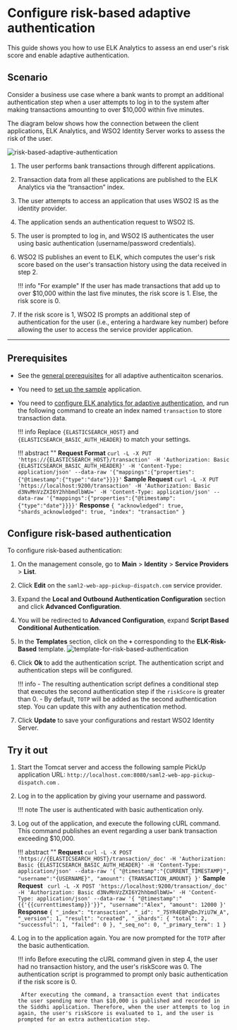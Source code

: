 # Configure risk-based adaptive authentication

This guide shows you how to use ELK Analytics to assess an end user's risk score and enable adaptive authentication.

## Scenario
Consider a business use case where a bank wants to prompt an additional authentication step when a user attempts to log in to the system after making transactions amounting to over $10,000 within five minutes.


The diagram below shows how the connection between the client applications, ELK Analytics, and WSO2 Identity Server
works to assess the risk of the user.

![risk-based-adaptive-authentication]({{base_path}}/assets/img/elk-analytics/risk-based-adaptive-authentication/risk-based-adaptive-authentication-1.png)

1. The user performs bank transactions through different applications.
2. Transaction data from all these applications are published to the ELK Analytics via the “transaction” index.
3. The user attempts to access an application that uses WSO2 IS as the identity provider.
4. The application sends an authentication request to WSO2 IS.
5. The user is prompted to log in, and WSO2 IS authenticates the user using basic authentication (username/password credentials).
6. WSO2 IS publishes an event to ELK, which computes the user's risk score based on the user's transaction history using the data received in step 2.
    
    !!! info "For example"
         If the user has made transactions that add up to over $10,000 within the last five minutes, the risk score is 1. Else, the risk score is 0.

7. If the risk score is 1, WSO2 IS prompts an additional step of authentication for the user (i.e., entering a hardware
   key number) before allowing the user to access the service provider application.

----

## Prerequisites

- See the [general prerequisites]({{base_path}}/guides/adaptive-auth/configure-adaptive-auth/#prerequisites) for all adaptive authenticaiton scenarios.
- You need to [set up the sample]({{base_path}}/guides/adaptive-auth/adaptive-auth-overview/#set-up-the-sample) application.
- You need to [configure ELK analytics for adaptive authentication]({{base_path}}/deploy/using-elk-analytics-for-adaptive-authentication), and run the following command to create an index named `transaction` to store transaction data.

    !!! info
        Replace `{ELASTICSEARCH_HOST}` and `{ELASTICSEARCH_BASIC_AUTH_HEADER}` to match your settings.

    !!! abstract ""
        **Request Format**
        ```
        curl -L -X PUT 'https://{ELASTICSEARCH_HOST}/transaction' -H 'Authorization: Basic {ELASTICSEARCH_BASIC_AUTH_HEADER}' -H 'Content-Type: application/json' --data-raw '{"mappings":{"properties":{"@timestamp":{"type":"date"}}}}'
        ```
        **Sample Request**
        ```
        curl -L -X PUT 'https://localhost:9200/transaction' -H 'Authorization: Basic d3NvMnVzZXI6Y2hhbmdlbWU=' -H 'Content-Type: application/json' --data-raw '{"mappings":{"properties":{"@timestamp":{"type":"date"}}}}'
        ```
        **Response**
        ```
        {
        "acknowledged": true,
        "shards_acknowledged": true,
        "index": "transaction"
        }
        ```

## Configure risk-based authentication

To configure risk-based authentication:

1. On the management console, go to **Main** > **Identity** > **Service Providers** > **List**.

2. Click **Edit** on the `saml2-web-app-pickup-dispatch.com` service provider.

3. Expand the **Local and Outbound Authentication Configuration** section and click **Advanced Configuration**.

4. You will be redirected to **Advanced Configuration**, expand **Script Based Conditional Authentication**.

5. In the **Templates** section, click on the **`+`** corresponding to the **ELK-Risk-Based** template.
   ![template-for-risk-based-authentication]({{base_path}}/assets/img/elk-analytics/risk-based-adaptive-authentication/risk-based-adaptive-authentication-2.png)

6. Click **Ok** to add the authentication script. The authentication script and authentication steps will be configured.
   
    !!! info
         - The resulting authentication script defines a conditional step that executes the second authentication step if the `riskScore` is greater than 0.
         - By default, `TOTP` will be added as the second authentication step. You can update this with any authentication method.

7. Click **Update** to save your configurations and restart WSO2 Identity Server.

## Try it out

1. Start the Tomcat server and access the following sample PickUp application URL: `http://localhost.com:8080/saml2-web-app-pickup-dispatch.com` .

2. Log in to the application by giving your username and password.

    !!! note
         The user is authenticated with basic authentication only.

3. Log out of the application, and execute the following cURL command. This command publishes an event regarding a user bank transaction exceeding $10,000.

    !!! abstract ""
        **Request**
        ```
        curl -L -X POST 'https://{ELASTICSEARCH_HOST}/transaction/_doc' -H 'Authorization: Basic {ELASTICSEARCH_BASIC_AUTH_HEADER}' -H 'Content-Type: application/json' --data-raw '{
        "@timestamp":"{CURRENT_TIMESTAMP}",
        "username":"{USERNAME}",
        "amount": {TRANSACTION_AMOUNT}
        }'
        ```
        **Sample Request**
        ``` 
        curl -L -X POST 'https://localhost:9200/transaction/_doc' -H 'Authorization: Basic d3NvMnVzZXI6Y2hhbmdlbWU=' -H 'Content-Type: application/json' --data-raw '{
        "@timestamp":"{{'{{currenttimestamp}}'}}",
        "username":"Alex",
        "amount": 12000
        }'
        ```
        **Response**
        ```
        {
        "_index": "transaction",
        "_id": "_75YR4EBPqDnJYiU7W_A",
        "_version": 1,
        "result": "created",
        "_shards": {
         "total": 2,
         "successful": 1,
         "failed": 0
        },
        "_seq_no": 0,
        "_primary_term": 1
        }
        ```

5. Log in to the application again. You are now prompted for the `TOTP` after the basic authentication.


    !!! info
        Before executing the cURL command given in step 4, the user had no
        transaction history, and the user's riskScore was 0. The authentication script is programmed to prompt only basic authentication if the risk score is 0.

        After executing the command, a transaction event that indicates the user spending more than $10,000 is published and recorded in the Siddhi application. Therefore, when the user attempts to log in again, the user's riskScore is evaluated to 1, and the user is prompted for an extra authentication step.
